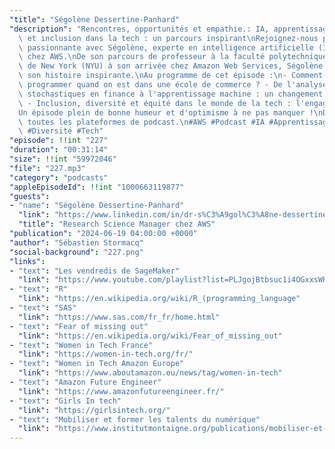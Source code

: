 ```yaml
---
"title": "Ségolène Dessertine-Panhard"
"description": "Rencontres, opportunités et empathie.: IA, apprentissage automatique\
  \ et inclusion dans la tech : un parcours inspirant\nRejoignez-nous pour une discussion\
  \ passionnante avec Ségolène, experte en intelligence artificielle (IA) et IA générative\
  \ chez AWS.\nDe son parcours de professeur à la faculté polytechnique de l'université\
  \ de New York (NYU) à son arrivée chez Amazon Web Services, Ségolène nous raconte\
  \ son histoire inspirante.\nAu programme de cet épisode :\n- Comment apprendre à\
  \ programmer quand on est dans une école de commerce ? - De l'analyse de modèles\
  \ stochastiques en finance à l'apprentissage machine : un changement de cap réussi\
  \ - Inclusion, diversité et équité dans le monde de la tech : l'engagement de Ségolène\n\
  Un épisode plein de bonne humeur et d'optimisme à ne pas manquer !\nDisponible sur\
  \ toutes les plateformes de podcast.\n#AWS #Podcast #IA #ApprentissageMachine #Inclusion\
  \ #Diversité #Tech"
"episode": !!int "227"
"duration": "00:31:14"
"size": !!int "59972046"
"file": "227.mp3"
"category": "podcasts"
"appleEpisodeId": !!int "1000663119877"
"guests":
- "name": "Ségolène Dessertine-Panhard"
  "link": "https://www.linkedin.com/in/dr-s%C3%A9gol%C3%A8ne-dessertine-panhard-41416010/"
  "title": "Research Science Manager chez AWS"
"publication": "2024-06-19 04:00:00 +0000"
"author": "Sébastien Stormacq"
"social-background": "227.png"
"links":
- "text": "Les vendredis de SageMaker"
  "link": "https://www.youtube.com/playlist?list=PLJgojBtbsuc1i4OGxxsWHxY-KeAYUFFbe"
- "text": "R"
  "link": "https://en.wikipedia.org/wiki/R_(programming_language"
- "text": "SAS"
  "link": "https://www.sas.com/fr_fr/home.html"
- "text": "Fear of missing out"
  "link": "https://en.wikipedia.org/wiki/Fear_of_missing_out"
- "text": "Women in Tech France"
  "link": "https://women-in-tech.org/fr/"
- "text": "Women in Tech Amazon Europe"
  "link": "https://www.aboutamazon.eu/news/tag/women-in-tech"
- "text": "Amazon Future Engineer"
  "link": "https://www.amazonfutureengineer.fr/"
- "text": "Girls In tech"
  "link": "https://girlsintech.org/"
- "text": "Mobiliser et former les talents du numérique"
  "link": "https://www.institutmontaigne.org/publications/mobiliser-et-former-les-talents-du-numerique"
---
```

